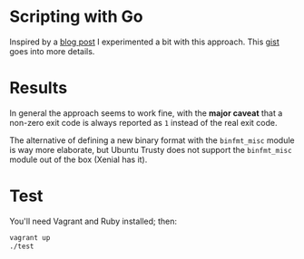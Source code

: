 # Scripting with Go

Inspired by a [blog post](https://blog.cloudflare.com/using-go-as-a-scripting-language-in-linux/) I experimented a bit with this approach. This [gist](https://gist.github.com/posener/73ffd326d88483df6b1cb66e8ed1e0bd) goes into more details.

# Results

In general the approach seems to work fine, with the **major caveat** that a non-zero exit code is always reported as `1` instead of the real exit code.

The alternative of defining a new binary format with the `binfmt_misc` module is way more elaborate, but Ubuntu Trusty does not support the `binfmt_misc` module out of the box (Xenial has it).

# Test

You'll need Vagrant and Ruby installed; then:

```bash
vagrant up
./test
```
